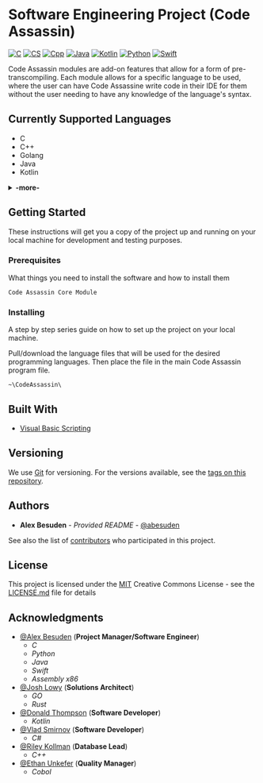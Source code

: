 # Software Engineering Project (**Code Assassin**)

[![C](https://img.shields.io/badge/Language-C-1abc9c.svg)](https://github.com/Abesuden/Software-Engineering/tree/master/languageModules/C)
[![CS](https://img.shields.io/badge/Language-CS-1abc9c.svg)](https://github.com/Abesuden/Software-Engineering/tree/master/languageModules/CS)
[![Cpp](https://img.shields.io/badge/Language-Cpp-1abc9c.svg)](https://github.com/Abesuden/Software-Engineering/tree/master/languageModules/Cpp)
[![Java](https://img.shields.io/badge/Language-Java-1abc9c.svg)](https://github.com/Abesuden/Software-Engineering/tree/master/languageModules/Java)
[![Kotlin](https://img.shields.io/badge/Language-Kotlin-1abc9c.svg)](https://github.com/Abesuden/Software-Engineering/tree/master/languageModules/Kotlin)
[![Python](https://img.shields.io/badge/Language-Python-1abc9c.svg)](https://github.com/Abesuden/Software-Engineering/tree/master/languageModules/Python)
[![Swift](https://img.shields.io/badge/Language-Swift-1abc9c.svg)](https://github.com/Abesuden/Software-Engineering/tree/master/languageModules/Swift)

Code Assassin modules are add-on features that allow for a form of pre-transcompiling. Each module allows for a specific language to be used, where the user can have Code Assassine write code in their IDE for them without the user needing to have any knowledge of the language's syntax.

## Currently Supported Languages

 - C
 - C++
 - Golang
 - Java
 - Kotlin
<details>
<summary><strong>-more-</strong></summary>
 
 - Python
 - Rust
 - Swift
 
</details>

## Getting Started

These instructions will get you a copy of the project up and running on your local machine for development and testing purposes.

### Prerequisites

What things you need to install the software and how to install them

```
Code Assassin Core Module
```

### Installing

A step by step series guide on how to set up the project on your local machine.

Pull/download the language files that will be used for the desired programming languages. Then place the file in the main Code Assassin program file.

```
~\CodeAssassin\
```

## Built With

* [Visual Basic Scripting](https://ss64.com/vb/)

## Versioning

We use [Git](https://git-scm.com/doc) for versioning. For the versions available, see the [tags on this repository](https://github.com/software-engineering/tags).

## Authors

* **Alex Besuden** - *Provided README* - [@abesuden](https://github.com/abesuden)

See also the list of [contributors](https://github.com/abesuden/software-engineering/contributors) who participated in this project.

## License

This project is licensed under the [MIT](LICENSE.md) Creative Commons License - see the [LICENSE.md](LICENSE.md) file for details

## Acknowledgments

* [@Alex Besuden](https://github.com/abesuden) (**Project Manager/Software Engineer**)
    * *C*
    * *Python*
    * *Java*
    * *Swift*
    * *Assembly x86*
* [@Josh Lowy](https://github.com/DLJ42) (**Solutions Architect**)
    * *GO*
    * *Rust*
* [@Donald Thompson](https://github.com/dthompsonii) (**Software Developer**)
    * *Kotlin*
* [@Vlad Smirnov](https://github.com/Pr0vlad) (**Software Developer**)
    * *C#*
* [@Riley Kollman](https://github.com/kr-1) (**Database Lead**)
    * *C++*
* [@Ethan Unkefer](https://github.com/eunkefer) (**Quality Manager**)
    * *Cobol*
